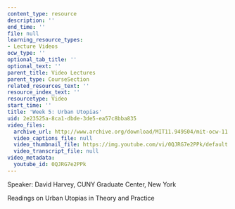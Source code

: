 ```yaml
---
content_type: resource
description: ''
end_time: ''
file: null
learning_resource_types:
- Lecture Videos
ocw_type: ''
optional_tab_title: ''
optional_text: ''
parent_title: Video Lectures
parent_type: CourseSection
related_resources_text: ''
resource_index_text: ''
resourcetype: Video
start_time: ''
title: 'Week 5: Urban Utopias'
uid: 2e23525a-8ca1-dbde-3de5-ea57c8bba835
video_files:
  archive_url: http://www.archive.org/download/MIT11.949S04/mit-ocw-11.949-09feb2004-220k.mp4
  video_captions_file: null
  video_thumbnail_file: https://img.youtube.com/vi/0QJRG7e2PPk/default.jpg
  video_transcript_file: null
video_metadata:
  youtube_id: 0QJRG7e2PPk
---
```


Speaker: David Harvey, CUNY Graduate Center, New York

Readings on Urban Utopias in Theory and Practice



